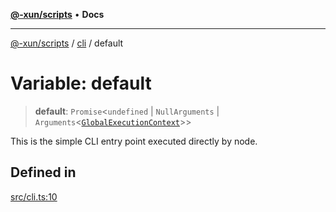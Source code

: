 [**@-xun/scripts**](../../README.md) • **Docs**

***

[@-xun/scripts](../../README.md) / [cli](../README.md) / default

# Variable: default

> **default**: `Promise`\<`undefined` \| `NullArguments` \| `Arguments`\<[`GlobalExecutionContext`](../../configure/type-aliases/GlobalExecutionContext.md)\>\>

This is the simple CLI entry point executed directly by node.

## Defined in

[src/cli.ts:10](https://github.com/Xunnamius/xscripts/blob/99269ccded0ec7cc89215957b5aca27dbdc38070/src/cli.ts#L10)
